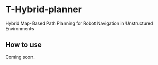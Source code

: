 # T-Hybrid-planner
Hybrid Map-Based Path Planning for Robot Navigation in Unstructured Environments

## How to use
Coming soon.
